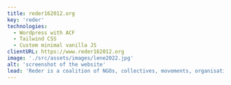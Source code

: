 ```yaml
---
title: reder162012.org
key: 'reder'
technologies:
  - Wordpress with ACF
  - Tailwind CSS
  - Custom minimal vanilla JS
clientURL: https://www.reder162012.org
image: './src/assets/images/lene2022.jpg'
alt: 'screenshot of the website'
lead: 'Reder is a coalition of NGOs, collectives, movements, organisations and individuals that campaigns for universal access to healthcare in Spain and denounces exclusion in the healthcare system. This site has been designed with performance and accessibility in mind. This should help visitors - in many cases socially excluded people such as refugees - to find their way around quickly. No fonts are specified, but the system font stack is used to contribute to performance. The editorial team had experience with Wordpress and requested this system. Only five plugins are activated on the site: Advanced Custom Fields PRO, Akismet Anti-Spam, SiteGround Security, WP Rocket Pro and Yoast SEO.'
---
```

